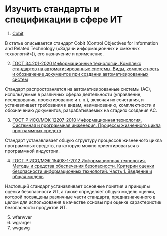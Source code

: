 # Изучить стандарты и спецификации в сфере ИТ

1. [Cobit](https://studopedia.ru/1_126264_standart-CobiT.html)

В статье описывается стандарт Cobit (Control Objectives for Information and Related Technology («Задачи информационных и смежных технологий»)), его назначение
и применение.

2. [ГОСТ 34.201-2020
Информационные технологии. Комплекс стандартов на автоматизированные системы. Виды, комплектность и обозначение документов при создании автоматизированных систем](https://internet-law.ru/gosts/gost/76011/)

Стандарт распространяется на автоматизированные системы (АС), используемые в различных сферах деятельности (управление, исследования, проектирование и т. п.), включая их сочетания, и устанавливает требования к видам, наименованию, комплектности и обозначению документов, разрабатываемых на стадиях создания АС.

3. [ГОСТ Р ИСО/МЭК 12207-2010
Информационная технология. Системная и программная инженерия. Процессы жизненного цикла программных средств](https://internet-law.ru/gosts/gost/59449/)

Стандарт устанавливает общую структуру процессов жизненного цикла программных средств, на которую можно ориентироваться в программной индустрии.

4. [ГОСТ Р ИСО/МЭК 15408-1-2012
Информационная технология. Методы и средства обеспечения безопасности. Критерии оценки безопасности информационных технологий. Часть 1. Введение и общая модель](https://internet-law.ru/gosts/gost/54198/)

Настоящий стандарт устанавливает основные понятия и принципы оценки безопасности ИТ, а также определяет общую модель оценки, которой посвящены различные части стандарта, предназначенного в целом для использования в качестве основы при оценке характеристик безопасности продуктов ИТ.

5. wfarwver
6. wgrarger
7. wvgawg
